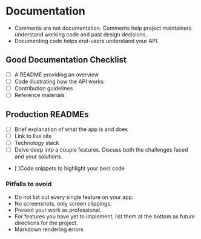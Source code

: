 # Documentation

* Comments are not documentation. Comments help project maintainers understand working code and past design decisions.
* Documenting code helps end-users understand your API.


## Good Documentation Checklist

* [ ] A README providing an overview
* [ ] Code illustrating how the API works
* [ ] Contribution guidelines
* [ ] Reference materials

## Production READMEs

* [ ] Brief explanation of what the app is and does
* [ ] Link to live site
* [ ] Technology stack
* [ ] Delve deep into a couple features. Discuss both the challenges faced and your solutions.
* [ ]Code snippets to highlight your best code

### Pitfalls to avoid

* Do not list out every single feature on your app.
* No screenshots, only screen clippings.
* Present your work as professional.
* For features you have yet to implement, list them at the bottom as future directions for the project.
* Markdown rendering errors